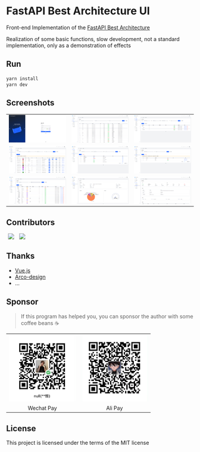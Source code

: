 # FastAPI Best Architecture UI

Front-end Implementation of
the [FastAPI Best Architecture](https://github.com/fastapi-practices/fastapi_best_architecture)

Realization of some basic functions, slow development, not a standard implementation, only as a demonstration of effects

## Run

```shell
yarn install
yarn dev
```

## Screenshots

<table>
  <tr>
    <td><img src="./docs/images/login.jpg" alt="login"></td>
    <td><img src="./docs/images/login_log.jpg" alt="login log"></td>
    <td><img src="./docs/images/dept_manage.jpg" alt="dept manage"></td>
  </tr>
  <tr>
    <td><img src="./docs/images/user_manage.jpg" alt="user manage"></td>
    <td><img src="./docs/images/api_manage.jpg" alt="api manage"></td>
    <td><img src="./docs/images/role_manage.jpg" alt="role manage"></td>
  </tr>
  <tr>
    <td><img src="./docs/images/menu_manage.jpg" alt="menu manage"></td>
    <td><img src="./docs/images/redis_monitor.jpg" alt="redis monitor"></td>
    <td><img src="./docs/images/server_monitor.jpg" alt="server monitor"></td>
  </tr>
</table>

## Contributors

<span style="margin: 0 5px;" ><a href="https://github.com/wu-clan" ><img src="https://images.weserv.nl/?url=avatars.githubusercontent.com/u/52145145?v=4&h=60&w=60&fit=cover&mask=circle&maxage=7d" /></a></span>
<span style="margin: 0 5px;" ><a href="https://github.com/downdawn" ><img src="https://images.weserv.nl/?url=avatars.githubusercontent.com/u/41266749?v=4&h=60&w=60&fit=cover&mask=circle&maxage=7d" /></a></span>

## Thanks

- [Vue.js](https://cn.vuejs.org/guide/introduction.html)
- [Arco-design](https://github.com/arco-design)
- ...

## Sponsor

> If this program has helped you, you can sponsor the author with some coffee beans :coffee:

<table>
  <tr>
    <td><img src="https://github.com/wu-clan/image/blob/master/pay/weixin.jpg?raw=true" width="180px" alt="Wechat Pay"/>
    <td><img src="https://github.com/wu-clan/image/blob/master/pay/zfb.jpg?raw=true" width="180px" alt="Ali Pay"/>
  </tr>
  <tr>
    <td style="text-align: center;">Wechat Pay</td>
    <td style="text-align: center;">Ali Pay</td>
  </tr>
</table>

## License

This project is licensed under the terms of the MIT license
